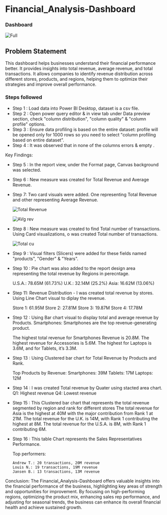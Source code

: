 
# Financial_Analysis-Dashboard

### Dashboard 
![Full](https://github.com/user-attachments/assets/79923886-6f77-4963-9afa-8505bc0cefbb)

## Problem Statement

This dashboard helps businesses understand their financial performance better. It provides insights into total revenue, average revenue, and total transactions. It allows companies to identify revenue distribution across different stores, products, and regions, helping them to optimize their strategies and improve overall performance.

### Steps followed 

- Step 1 : Load data into Power BI Desktop, dataset is a csv file.
- Step 2 : Open power query editor & in view tab under Data preview section, check "column distribution", "column quality" & "column profile" options.
- Step 3 : Ensure data profiling is based on the entire dataset: profile will be opened only for 1000 rows so you need to select "column profiling based on entire dataset".
- Step 4 : It was observed that in none of the columns errors & empty .

Key Findings:

- Step 5 : In the report view, under the Format page, Canvas background was selected.
- Step 6 : New measure was created for Total Revenue and Average Revenue. 
- Step 7: Two card visuals were added. One representing Total Revenue and other representing Average Revenue.

  ![Total Revenue](https://github.com/user-attachments/assets/26042471-f403-431d-837c-f3b8d99d2f7e)

  ![AVg rev](https://github.com/user-attachments/assets/8c5657fc-c312-4897-9920-4da241fbbbc5)

- Step 8 : New measure was created to find Total number of transactions. Using Card visualizations, o was created Total number of transactions.

  ![Total cu](https://github.com/user-attachments/assets/cae3d1dc-c51e-436c-ac79-49370f2adfbd)

- Step 9 : Visual filters (Slicers) were added for these fields named "products", "Gender" & "Years".

- Step 10 : Pie chart was also added to the report design area representing the total revenue by Regions in perecntage. 

    U.S.A.: 78.65M (61.73%)
    U.K.: 32.14M (25.2%)
    Asia: 16.62M (13.06%)

- Step 11: Revenue Distribution - I was created total revenue by stores. Using Line Chart visual to diplay the revenue.

    Store 1: 61.95M
    Store 2: 27.81M
    Store 3: 19.87M
    Store 4: 17.78M

- Step 12 : Using Bar chart visual to display total and average revenue by Products.
    Smartphones: Smartphones are the top revenue-generating product.
  
    The highest total revenue for Smartphones Revenue is 20.8M.
    The highest revenue for Accessories is 5.6M.
    The highest for Laptops is 3.6M, and for Tablets, it’s 3.3M.

- Step 13 : Using Clustered bar chart for Total Revenue by Products and Rank.

  Top Products by Revenue:
      Smartphones: 39M
      Tablets: 17M
      Laptops: 12M

- Step 14 : I was created Total revenue by Quater using stacted area chart.
    Q1: Highest revenue
    Q4: Lowest revenue
        
- Step 15 : This Clustered bar chart that represents the total revenue segmented by region and rank for different stores
    The total revenue for Asia is the highest at 40M with the major contribution from Rank 1 at 21M.
    The total revenue for the U.K. is 14M, with Rank 1 contributing the highest at 8M.
    The total revenue for the U.S.A. is 8M, with Rank 1 contributing 6M.

- Step 16 : This table Chart represents the Sales Representatives Performance.

    Top performers:
  
      Andrew T.: 20 transactions, 20M revenue
      Louis N.: 19 transactions, 19M revenue
      Jansen B.: 13 transactions, 13M revenue

Conclusion:
The Financial_Analysis-Dashboard offers valuable insights into the financial performance of the business, highlighting key areas of strength and opportunities for improvement. By focusing on high-performing regions, optimizing the product mix, enhancing sales rep performance, and adjusting for seasonal trends, the business can enhance its overall financial health and achieve sustained growth.
